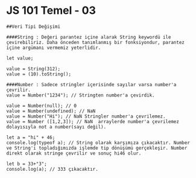 # JS 101 Temel - 03


    ##Veri Tipi Değişimi
    
    ####String : Değeri parantez içine alarak String keywordü ile çevirebiliriz. Daha önceden tanımlanmış bir fonksiyondur, parantez içine argümanı vermemiz yeterlidir.

    let value;

    value = String(312);
    value = (10).toString(); 

    ####Number : Sadece stringler içerisinde sayılar varsa number'a çevrilir.
    value = Number("1234"); // Stringten number'a çevirdik.

    value = Number(null); // 0 
    value = Number(undefined); // NaN 
    value = Number("Hi"); // NaN Stringler number'a çevrilemez.
    value = Number ([1,2,3]); // NaN  arraylerde number'a çevrilemez dolayısıyla not a number(sayı değil).

    let a = "hi" + 46;
    console.log(typeof a); // String olarak karşımıza çıkacaktır. Number ve String'i topladığımızda işlemde tip dönüşümü gerçekleşir. Number direkt olarak stringe çevrilir ve sonuç hi46 olur.

    let b = 33+"3"; 
    console.log(a); // 333 çıkacaktır. 

    